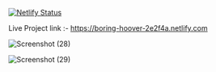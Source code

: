[![Netlify Status](https://api.netlify.com/api/v1/badges/5f5a486b-6bc6-4ce7-8d23-c47937dca4f2/deploy-status)](https://app.netlify.com/sites/boring-hoover-2e2f4a/deploys)

Live Project link :- https://boring-hoover-2e2f4a.netlify.com

![Screenshot (28)](https://user-images.githubusercontent.com/50835817/147386170-2e78c23f-b724-4505-82f9-6fd8e9653c76.png)


![Screenshot (29)](https://user-images.githubusercontent.com/50835817/147386179-93a7712d-3fa5-4142-9fbc-ffe67017101e.png)

